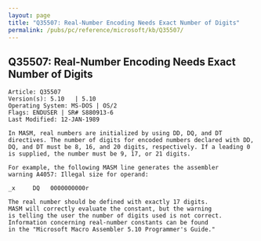 ```yaml
---
layout: page
title: "Q35507: Real-Number Encoding Needs Exact Number of Digits"
permalink: /pubs/pc/reference/microsoft/kb/Q35507/
---
```


## Q35507: Real-Number Encoding Needs Exact Number of Digits

	Article: Q35507
	Version(s): 5.10   | 5.10
	Operating System: MS-DOS | OS/2
	Flags: ENDUSER | SR# S880913-6
	Last Modified: 12-JAN-1989
	
	In MASM, real numbers are initialized by using DD, DQ, and DT
	directives. The number of digits for encoded numbers declared with DD,
	DQ, and DT must be 8, 16, and 20 digits, respectively. If a leading 0
	is supplied, the number must be 9, 17, or 21 digits.
	
	For example, the following MASM line generates the assembler
	warning A4057: Illegal size for operand:
	
	_x     DQ   0000000000r
	
	The real number should be defined with exactly 17 digits.
	MASM will correctly evaluate the constant, but the warning
	is telling the user the number of digits used is not correct.
	Information concerning real-number constants can be found
	in the "Microsoft Macro Assembler 5.10 Programmer's Guide."

